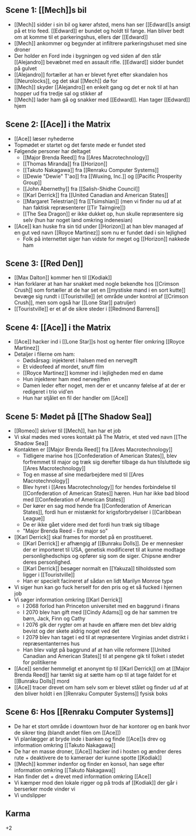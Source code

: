 ## Scene 1: [[Mech]]s bil

- [[Mech]] sidder i sin bil og kører afsted, mens han ser [[Edward]]s ansigt på et trio feed. [[Edward]] er bundet og holdt til fange. Han bliver bedt om at komme til et parkeringshus, ellers dør [[Edward]]
- [[Mech]] ankommer og begynder at infiltrere parkeringshuset med sine droner
- Der holder en Ford inde i bygningen og ved siden af den står [[Alejandro]] bevæbnet med en assault rifle. [[Edward]] sidder bundet på gulvet
- [[Alejandro]] fortæller at han er blevet fyret efter skandalen hos [[Neurolocks]], og det skal [[Mech]] dø for
- [[Mech]] skyder [[Alejandro]] en enkelt gang og det er nok til at han hopper ud fra tredje sal og stikker af
- [[Mech]] lader ham gå og snakker med [[Edward]]. Han tager [[Edward]] hjem

## Scene 2: [[Ace]] i the Matrix

- [[Ace]] læser nyhederne
- Topmødet er startet og det første møde er fundet sted
- Følgende personer har deltaget
    - [[Major Brenda Reed]] fra [[Ares Macrotechnology]]
    - [[Thomas Miranda]] fra [[Horizon]]
    - [[Takuto Nakagawa]] fra [[Renraku Computer Systems]]
    - [[Dewie "Dewie" T'ao]] fra [[Wuxing, Inc.]] og [[Pacific Prosperity Group]]
    - [[John Abernethy]] fra [[Salish-Shidhe Council]]
    - [[Karl Derrick]] fra [[United Canadian and American States]]
    - [[Margaret Telestrian]] fra [[Tsimshian]] (men vi finder nu ud af at han faktisk repræsenterer [[Tir Tairngire]])
    - [[The Sea Dragon]] er ikke dukket op, hun skulle repræsentere sig selv (hun har noget land omkring indenesian)
- [[Ace]] kan huske fra sin tid under [[Horizon]] at han blev managed af en gut ved navn [[Royce Martinez]] som nu er fundet død i sin lejlighed
    - Folk på internettet siger han vidste for meget og [[Horizon]] nakkede ham

## Scene 3: [[Red Den]]

- [[Max Dalton]] kommer hen til [[Kodiak]]
- Han forklarer at han har snakket med nogle bekendte hos [[Crimson Crush]] som fortæller at de har set en [[mystiske mand i en sort kutte]] bevæge sig rundt i [[Touristville]] (et område under kontrol af [[Crimson Crush]], men som også har [[Lone Star]] patruljer)
- [[Touristville]] er et af de sikre steder i [[Redmond Barrens]]

## Scene 4: [[Ace]] i the Matrix

- [[Ace]] hacker ind i [[Lone Star]]s host og henter filer omkring [[Royce Martinez]]
- Detaljer i filerne om ham:
    - Dødsårsag: injekteret i halsen med en nervegift
    - Et videofeed af mordet, snuff film
    - [[Royce Martinez]] kommer ind i lejligheden med en dame
    - Hun injekterer ham med nervegiften
    - Damen leder efter noget, men der er et uncanny følelse af at der er redigeret i trio vid'en
    - Hun har stjålet en fil der handler om [[Ace]]

## Scene 5: Mødet på [[The Shadow Sea]]

- [[Romeo]] skriver til [[Mech]], han har et job
- Vi skal mødes med vores kontakt på The Matrix, et sted ved navn [[The Shadow Sea]]
- Kontakten er [[Major Brenda Reed]] fra [[Ares Macrotechnology]]
    - Tidligere marine hos [[Confederation of American States]], blev forfremmet til major og træk sig derefter tilbage da hun tilsluttede sig [[Ares Macrotechnology]]
    - Tog en masse af sine medarbejdere med til [[Ares Macrotechnology]]
    - Blev hyret i [[Ares Macrotechnology]] for hendes forbindelse til [[Confederation of American States]] hæren. Hun har ikke bad blood med [[Confederation of American States]]
    - Der kører en sag mod hende fra [[Confederation of American States]], fordi hun er mistænkt for krigsforbrydelser i [[Caribbean League]]
    - De er ikke gået videre med det fordi hun træk sig tilbage
    - "Major Brenda Reed - En major so"
- [[Karl Derrick]] skal frames for mordet på en prostitueret.
    - [[Karl Derrick]] er afhængig af [[Bunraku Dolls]]. De er mennesker der er importeret til USA, genetisk modificeret til at kunne modtage personlighedschips og opfører sig som de siger. Chipsne ændrer deres personlighed.
    - [[Karl Derrick]] besøger normalt en [[Yakuza]] tilholdssted som ligger i [[Touristville]]
    - Han er specielt facineret af sådan en lidt Marilyn Monroe type
- Vi siger hun kan go fuck herself for den pris og et så fucked i hjernen job
- Vi søger information omkring [[Karl Derrick]]
    - I 2068 forlod han Princeton universitet med en baggrund i finans
    - I 2070 blev han gift med [[Cindy Adams]] og de har sammen tre børn, Jack, Finn og Cathy
    - I 2076 gik der rygter om at havde en affære men det blev aldrig bevist og der skete aldrig noget ved det
    - I 2079 blev han taget i ed til at repræsentere Virginias andet distrikt i repræsentanternes hus
    - Han blev valgt på baggrund af at han ville reformere [[United Canadian and American States]] til at pengene gik til folket i stedet for politikerne
- [[Ace]] sender hemmeligt et anonymt tip til [[Karl Derrick]] om at [[Major Brenda Reed]] har tænkt sig at sætte ham op til at tage faldet for et [[Bunraku Dolls]] mord
- [[Ace]] tracer drevet om ham selv som er blevet stålet og finder ud af at den bliver holdt i en [[Renraku Computer Systems]] fysisk boks

## Scene 6: Hos [[Renraku Computer Systems]]

- De har et stort område i downtown hvor de har kontorer og en bank hvor de sikrer ting (blandt andet filen om [[Ace]])
- Vi planlægger at bryde inde i banken og finde [[Ace]]s drev og information omkring [[Takuto Nakagawa]]
- De har en masse droner, [[Ace]] hacker ind i hosten og ændrer deres rute + deaktivere de to kameraer der kunne spotte [[Kodiak]]
- [[Mech]] kommer indenfor og finder en konsol, han søge efter information omkring [[Takuto Nakagawa]]
- Han finder det + drevet med information omkring [[Ace]]
- Vi kæmper mod den lokale rigger og på trods af [[Kodiak]] der går i berserker mode vinder vi
- Vi undslipper

## Karma

+2
